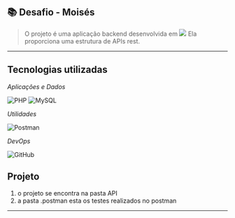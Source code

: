 ## 📚 Desafio - Moisés

> O projeto é uma aplicação backend desenvolvida em 
> <img src="https://img.shields.io/badge/Laravel-FF2D20?style=for-the-badge&logo=laravel&logoColor=white" /> 
Ela proporciona uma estrutura de APIs rest.

---
## Tecnologias utilizadas
*Aplicações e Dados*

![PHP](https://img.shields.io/badge/PHP-777BB4?style=flat&logo=php&logoColor=white)
![MySQL](https://img.shields.io/badge/MySQL-00000F?style=flat&logo=mysql&logoColor=white)

*Utilidades*

![Postman](https://img.shields.io/badge/-Postman-333333?style=flat&logo=postman)

*DevOps*

![GitHub](https://img.shields.io/badge/-GitHub-333333?style=flat&logo=github)

## Projeto
1. o projeto se encontra na pasta API
2. a pasta .postman esta os testes realizados no postman

---
